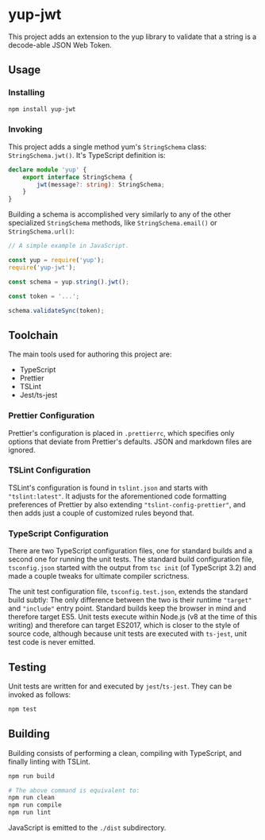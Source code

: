 # yup-jwt

This project adds an extension to the yup library to validate that a string is a decode-able JSON Web Token.

## Usage

### Installing

```bash
npm install yup-jwt
```

### Invoking

This project adds a single method yum's `StringSchema` class: `StringSchema.jwt()`. It's TypeScript definition is:

```typescript
declare module 'yup' {
    export interface StringSchema {
        jwt(message?: string): StringSchema;
    }
}
```

Building a schema is accomplished very similarly to any of the other specialized `StringSchema` methods, like `StringSchema.email()` or `StringSchema.url()`:

```javascript
// A simple example in JavaScript.

const yup = require('yup');
require('yup-jwt');

const schema = yup.string().jwt();

const token = '...';

schema.validateSync(token);
```

## Toolchain

The main tools used for authoring this project are:

- TypeScript
- Prettier
- TSLint
- Jest/ts-jest

### Prettier Configuration

Prettier's configuration is placed in `.prettierrc`, which specifies only options that deviate from Prettier's defaults. JSON and markdown files are ignored.

### TSLint Configuration

TSLint's configuration is found in `tslint.json` and starts with `"tslint:latest"`. It adjusts for the aforementioned code formatting preferences of Prettier by also extending `"tslint-config-prettier"`, and then adds just a couple of customized rules beyond that.

### TypeScript Configuration

There are two TypeScript configuration files, one for standard builds and a second one for running the unit tests. The standard build configuration file, `tsconfig.json` started with the output from `tsc init` (of TypeScript 3.2) and made a couple tweaks for ultimate compiler scrictness.

The unit test configuration file, `tsconfig.test.json`, extends the standard build subtly: The only difference between the two is their runtime `"target"` and `"include"` entry point. Standard builds keep the browser in mind and therefore target ES5. Unit tests execute within Node.js (v8 at the time of this writing) and therefore can target ES2017, which is closer to the style of source code, although because unit tests are executed with `ts-jest`, unit test code is never emitted.

## Testing

Unit tests are written for and executed by `jest`/`ts-jest`. They can be invoked as follows:

```bash
npm test
```

## Building

Building consists of performing a clean, compiling with TypeScript, and finally linting with TSLint.

```bash
npm run build

# The above command is equivalent to:
npm run clean
npm run compile
npm run lint
```

JavaScript is emitted to the `./dist` subdirectory.
